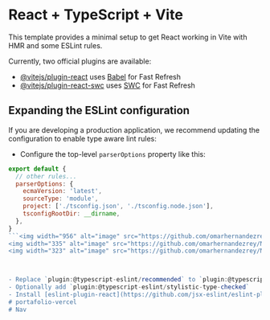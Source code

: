 # React + TypeScript + Vite

This template provides a minimal setup to get React working in Vite with HMR and some ESLint rules.

Currently, two official plugins are available:

- [@vitejs/plugin-react](https://github.com/vitejs/vite-plugin-react/blob/main/packages/plugin-react/README.md) uses [Babel](https://babeljs.io/) for Fast Refresh
- [@vitejs/plugin-react-swc](https://github.com/vitejs/vite-plugin-react-swc) uses [SWC](https://swc.rs/) for Fast Refresh

## Expanding the ESLint configuration

If you are developing a production application, we recommend updating the configuration to enable type aware lint rules:

- Configure the top-level `parserOptions` property like this:

```js
export default {
  // other rules...
  parserOptions: {
    ecmaVersion: 'latest',
    sourceType: 'module',
    project: ['./tsconfig.json', './tsconfig.node.json'],
    tsconfigRootDir: __dirname,
  },
}
```<img width="956" alt="image" src="https://github.com/omarhernandezrey/Nav/assets/103592862/8e27a124-1df6-444b-929c-51522d4f5161">
<img width="335" alt="image" src="https://github.com/omarhernandezrey/Nav/assets/103592862/4926f311-c378-4cc6-85c1-e95ba0901c33">
<img width="323" alt="image" src="https://github.com/omarhernandezrey/Nav/assets/103592862/42b13695-531d-42c2-b5a6-b77aefaabd9e">



- Replace `plugin:@typescript-eslint/recommended` to `plugin:@typescript-eslint/recommended-type-checked` or `plugin:@typescript-eslint/strict-type-checked`
- Optionally add `plugin:@typescript-eslint/stylistic-type-checked`
- Install [eslint-plugin-react](https://github.com/jsx-eslint/eslint-plugin-react) and add `plugin:react/recommended` & `plugin:react/jsx-runtime` to the `extends` list
# portafolio-vercel
# Nav

